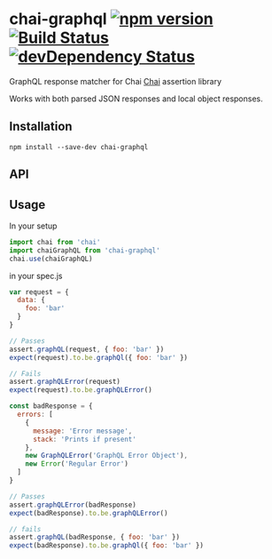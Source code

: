 chai-graphql
[![npm version](https://badge.fury.io/js/chai-graphql.svg)](https://badge.fury.io/js/chai-graphql)
[![Build Status](https://travis-ci.org/bustlelabs/chai-graphql.svg?branch=master)](https://travis-ci.org/bustlelabs/chai-graphql)
[![devDependency Status](https://david-dm.org/bustlelabs/chai-graphql/dev-status.svg)](https://david-dm.org/bustlelabs/chai-graphql#info=devDependencies)
===========

GraphQL response matcher for Chai [Chai](http://chaijs.com/) assertion library

Works with both parsed JSON responses and local object responses.

## Installation
```
npm install --save-dev chai-graphql
```

## API


## Usage
In your setup
```js
import chai from 'chai'
import chaiGraphQL from 'chai-graphql'
chai.use(chaiGraphQL)
```

in your spec.js
```js
var request = {
  data: {
    foo: 'bar'
  }
}

// Passes
assert.graphQL(request, { foo: 'bar' })
expect(request).to.be.graphQl({ foo: 'bar' })

// Fails
assert.graphQLError(request)
expect(request).to.be.graphQLError()

const badResponse = {
  errors: [
    {
      message: 'Error message',
      stack: 'Prints if present'
    },
    new GraphQLError('GraphQL Error Object'),
    new Error('Regular Error')
  ]
}

// Passes
assert.graphQLError(badResponse)
expect(badResponse).to.be.graphQLError()

// fails
assert.graphQL(badResponse, { foo: 'bar' })
expect(badResponse).to.be.graphQl({ foo: 'bar' })
```
